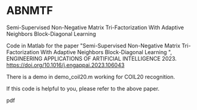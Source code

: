 # ABNMTF
Semi-Supervised Non-Negative Matrix Tri-Factorization With Adaptive Neighbors Block-Diagonal Learning

Code in Matlab for the paper "Semi-Supervised Non-Negative Matrix Tri-Factorization With Adaptive Neighbors Block-Diagonal Learning
", ENGINEERING APPLICATIONS OF ARTIFICIAL INTELLIGENCE 2023.  https://doi.org/10.1016/j.engappai.2023.106043

There is a demo in demo_coil20.m working for COIL20 recognition.

If this code is helpful to you, please refer to the above paper.

pdf
